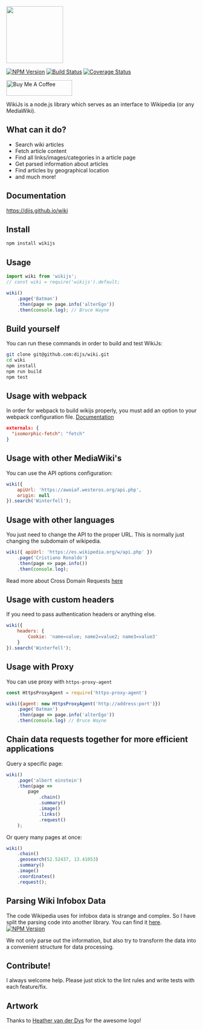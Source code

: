 <img height="150" src="img/wikijs.png">

[![NPM Version](https://img.shields.io/npm/v/wikijs.svg)](https://www.npmjs.com/package/wikijs)
[![Build Status](https://travis-ci.org/dijs/wiki.svg)](https://travis-ci.org/dijs/wiki)
[![Coverage Status](https://coveralls.io/repos/dijs/wiki/badge.svg)](https://coveralls.io/r/dijs/wiki)

<a href="https://www.buymeacoffee.com/2tmRKi9" target="_blank"><img src="https://cdn.buymeacoffee.com/buttons/default-yellow.png" alt="Buy Me A Coffee" height="41" width="174"></a>

WikiJs is a node.js library which serves as an interface to Wikipedia (or any MediaWiki).

## What can it do?

- Search wiki articles
- Fetch article content
- Find all links/images/categories in a article page
- Get parsed information about articles
- Find articles by geographical location
- and much more!

## Documentation

<https://dijs.github.io/wiki>

## Install

```bash
npm install wikijs
```

## Usage

```javascript
import wiki from 'wikijs';
// const wiki = require('wikijs').default;

wiki()
	.page('Batman')
	.then(page => page.info('alterEgo'))
	.then(console.log); // Bruce Wayne
```

## Build yourself

You can run these commands in order to build and test WikiJs:

```bash
git clone git@github.com:dijs/wiki.git
cd wiki
npm install
npm run build
npm test
```

## Usage with webpack

In order for webpack to build wikijs properly, you must add an option to
your webpack configuration file. [Documentation](https://webpack.js.org/configuration/externals/#externals)

```json
externals: {
  "isomorphic-fetch": "fetch"
}
```

## Usage with other MediaWiki's

You can use the API options configuration:

```js
wiki({
	apiUrl: 'https://awoiaf.westeros.org/api.php',
	origin: null
}).search('Winterfell');
```

## Usage with other languages

You just need to change the API to the proper URL. This is normally just changing the subdomain of wikipedia.

```js
wiki({ apiUrl: 'https://es.wikipedia.org/w/api.php' })
	.page('Cristiano Ronaldo')
	.then(page => page.info())
	.then(console.log);
```

Read more about Cross Domain Requests [here](https://www.mediawiki.org/wiki/API:Main_module)

## Usage with custom headers

If you need to pass authentication headers or anything else.

```js
wiki({
	headers: {
		Cookie: 'name=value; name2=value2; name3=value3'
	}
}).search('Winterfell');
```

## Usage with Proxy
You can use proxy with `https-proxy-agent`
```js
const HttpsProxyAgent = require('https-proxy-agent')

wiki({agent: new HttpsProxyAgent('http://address:port')})
    .page('Batman')
    .then(page => page.info('alterEgo'))
    .then(console.log) // Bruce Wayne

```

## Chain data requests together for more efficient applications

Query a specific page:

```js
wiki()
	.page('albert einstein')
	.then(page =>
		page
			.chain()
			.summary()
			.image()
			.links()
			.request()
	);
```

Or query many pages at once:

```js
wiki()
	.chain()
	.geosearch(52.52437, 13.41053)
	.summary()
	.image()
	.coordinates()
	.request();
```

## Parsing Wiki Infobox Data

The code Wikipedia uses for infobox data is strange and complex. So I have split the parsing code into another library. You can find it [here](https://github.com/dijs/infobox-parser).
[![NPM Version](https://img.shields.io/npm/v/wikijs.svg)](https://www.npmjs.com/package/infobox-parser)

We not only parse out the information, but also try to transform the data into a convenient structure for data processing.

## Contribute!

I always welcome help. Please just stick to the lint rules and write tests with each feature/fix.

## Artwork

Thanks to [Heather van der Dys](http://heathervanderdys.com/) for the awesome logo!
